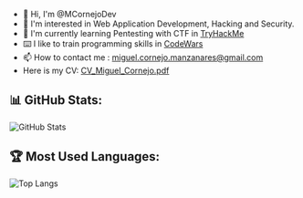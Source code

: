 - 👋 Hi, I'm @MCornejoDev
- 👀 I'm interested in Web Application Development, Hacking and Security.
- 🌱 I'm currently learning Pentesting with CTF in [TryHackMe](https://tryhackme.com/)
- ⌨️ I like to train programming skills in [CodeWars](https://www.codewars.com/)
- 📫 How to contact me : miguel.cornejo.manzanares@gmail.com
- Here is my CV: [CV_Miguel_Cornejo.pdf](./CV_Miguel_Cornejo.pdf)

<!---
MCornejoDev/MCornejoDev is a ✨ special ✨ repository because its `README.md` (this file) appears on your GitHub profile.
You can click the Preview link to take a look at your changes.
--->

## 📊 GitHub Stats:
![GitHub Stats](https://github-readme-stats.vercel.app/api?username=MCornejoDev&show_icons=true&theme=dark)

## 🏆 Most Used Languages:
![Top Langs](https://github-readme-stats.vercel.app/api/top-langs/?username=MCornejoDev&layout=compact&theme=dark)

